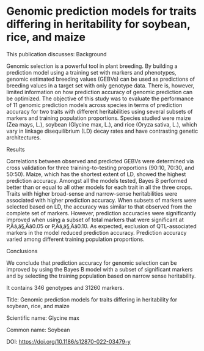 # Genomic prediction models for traits differing in heritability for soybean, rice, and maize

This publication discusses: Background

Genomic selection is a powerful tool in plant breeding. By building a prediction model using a training set with markers and phenotypes, genomic estimated breeding values (GEBVs) can be used as predictions of breeding values in a target set with only genotype data. There is, however, limited information on how prediction accuracy of genomic prediction can be optimized. The objective of this study was to evaluate the performance of 11 genomic prediction models across species in terms of prediction accuracy for two traits with different heritabilities using several subsets of markers and training population proportions. Species studied were maize (Zea mays, L.), soybean (Glycine max, L.), and rice (Oryza sativa, L.), which vary in linkage disequilibrium (LD) decay rates and have contrasting genetic architectures.



Results

Correlations between observed and predicted GEBVs were determined via cross validation for three training-to-testing proportions (90:10, 70:30, and 50:50). Maize, which has the shortest extent of LD, showed the highest prediction accuracy. Amongst all the models tested, Bayes B performed better than or equal to all other models for each trait in all the three crops. Traits with higher broad-sense and narrow-sense heritabilities were associated with higher prediction accuracy. When subsets of markers were selected based on LD, the accuracy was similar to that observed from the complete set of markers. However, prediction accuracies were significantly improved when using a subset of total markers that were significant at P‚Äâ‚â§‚Äâ0.05 or P‚Äâ‚â§‚Äâ0.10. As expected, exclusion of QTL-associated markers in the model reduced prediction accuracy. Prediction accuracy varied among different training population proportions.



Conclusions

We conclude that prediction accuracy for genomic selection can be improved by using the Bayes B model with a subset of significant markers and by selecting the training population based on narrow sense heritability.

It contains 346 genotypes and 31260 markers.

Title: Genomic prediction models for traits differing in heritability for soybean, rice, and maize

Scientific name: Glycine max

Common name: Soybean

DOI: https://doi.org/10.1186/s12870-022-03479-y


